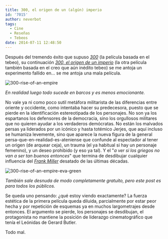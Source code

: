 ```yaml
---
title: 300, el origen de un (algún) imperio
id: '7015'
author: neverbot
tags:
  - Cine
  - Reseñas
  - Tebeos
date: 2014-07-11 12:48:50
---
```


Después del tremendo éxito que supuso _[300](http://www.imdb.com/title/tt0416449/)_ (la película basada en el tebeo), su continuación _[300, el origen de un imperio](http://www.imdb.com/title/tt1253863/)_ (la otra película también basada en el creo que aún inédito tebeo) se me antoja un experimento fallido en… se me antoja una mala película.

![300-rise-of-an-empire](./300-rise-of-an-empire.jpg)

_En realidad luego todo sucede en barcos y es menos emocionante._

No vale ya ni como poco sutil metáfora militarista de las diferencias entre oriente y occidente, como intentaba hacer su predecesora, puesto que se pierde en la identificación estereotipada de los personajes. No son ya los espartanos los defensores de la democracia, sino los orgullosos militares que no quieren ayudar a los verdaderos demócratas. No están los malvados persas ya liderados por un icónico y hasta totémico Jerjes, que aquí incluso se humaniza levemente, sino que aparece la nueva figura de la general persa-que-en-realidad-es-ateniense que confunde al espectador al tener un origen (de arquear ceja), un trauma (el ya habitual si hay un personaje femenino), y un deseo prohibido (y eso ya tal). Y el "_a ver si los griegos no van a ser tan buenos entonces_" que termina de desdibujar cualquier influencia del [_Frank Miller_](http://en.wikipedia.org/wiki/Frank_Miller_(comics)) desatado de las últimas décadas.

![300-rise-of-an-empire-eva-green](./300-rise-of-an-empire-eva-green.jpg)

_También sale desnuda de modo completamente gratuito, pero este post es para todos los públicos._

Se queda uno pensando: ¿qué estoy viendo exactamente? La fuerza estética de la primera película queda diluida, parcialmente por estar peor hecha y por repetición de esquemas ya en muchos largometrajes desde entonces. El argumento se pierde, los personajes se desdibujan, el protagonista no mantiene la posición de liderazgo cinematográfico que tenía el Leónidas de Gerard Butler.

Todo mal.